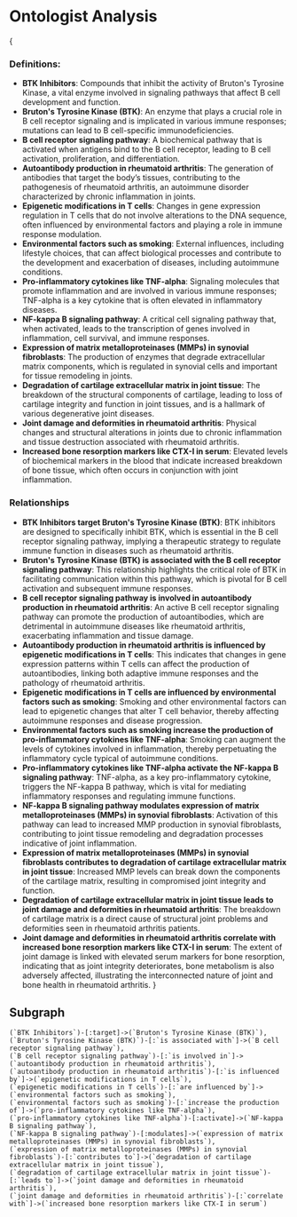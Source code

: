 # Ontologist Analysis

{
### Definitions:
- **BTK Inhibitors**: Compounds that inhibit the activity of Bruton's Tyrosine Kinase, a vital enzyme involved in signaling pathways that affect B cell development and function.
- **Bruton's Tyrosine Kinase (BTK)**: An enzyme that plays a crucial role in B cell receptor signaling and is implicated in various immune responses; mutations can lead to B cell-specific immunodeficiencies.
- **B cell receptor signaling pathway**: A biochemical pathway that is activated when antigens bind to the B cell receptor, leading to B cell activation, proliferation, and differentiation.
- **Autoantibody production in rheumatoid arthritis**: The generation of antibodies that target the body’s tissues, contributing to the pathogenesis of rheumatoid arthritis, an autoimmune disorder characterized by chronic inflammation in joints.
- **Epigenetic modifications in T cells**: Changes in gene expression regulation in T cells that do not involve alterations to the DNA sequence, often influenced by environmental factors and playing a role in immune response modulation.
- **Environmental factors such as smoking**: External influences, including lifestyle choices, that can affect biological processes and contribute to the development and exacerbation of diseases, including autoimmune conditions.
- **Pro-inflammatory cytokines like TNF-alpha**: Signaling molecules that promote inflammation and are involved in various immune responses; TNF-alpha is a key cytokine that is often elevated in inflammatory diseases.
- **NF-kappa B signaling pathway**: A critical cell signaling pathway that, when activated, leads to the transcription of genes involved in inflammation, cell survival, and immune responses.
- **Expression of matrix metalloproteinases (MMPs) in synovial fibroblasts**: The production of enzymes that degrade extracellular matrix components, which is regulated in synovial cells and important for tissue remodeling in joints.
- **Degradation of cartilage extracellular matrix in joint tissue**: The breakdown of the structural components of cartilage, leading to loss of cartilage integrity and function in joint tissues, and is a hallmark of various degenerative joint diseases.
- **Joint damage and deformities in rheumatoid arthritis**: Physical changes and structural alterations in joints due to chronic inflammation and tissue destruction associated with rheumatoid arthritis.
- **Increased bone resorption markers like CTX-I in serum**: Elevated levels of biochemical markers in the blood that indicate increased breakdown of bone tissue, which often occurs in conjunction with joint inflammation.

### Relationships
- **BTK Inhibitors target Bruton's Tyrosine Kinase (BTK)**: BTK inhibitors are designed to specifically inhibit BTK, which is essential in the B cell receptor signaling pathway, implying a therapeutic strategy to regulate immune function in diseases such as rheumatoid arthritis.
- **Bruton's Tyrosine Kinase (BTK) is associated with the B cell receptor signaling pathway**: This relationship highlights the critical role of BTK in facilitating communication within this pathway, which is pivotal for B cell activation and subsequent immune responses.
- **B cell receptor signaling pathway is involved in autoantibody production in rheumatoid arthritis**: An active B cell receptor signaling pathway can promote the production of autoantibodies, which are detrimental in autoimmune diseases like rheumatoid arthritis, exacerbating inflammation and tissue damage.
- **Autoantibody production in rheumatoid arthritis is influenced by epigenetic modifications in T cells**: This indicates that changes in gene expression patterns within T cells can affect the production of autoantibodies, linking both adaptive immune responses and the pathology of rheumatoid arthritis.
- **Epigenetic modifications in T cells are influenced by environmental factors such as smoking**: Smoking and other environmental factors can lead to epigenetic changes that alter T cell behavior, thereby affecting autoimmune responses and disease progression.
- **Environmental factors such as smoking increase the production of pro-inflammatory cytokines like TNF-alpha**: Smoking can augment the levels of cytokines involved in inflammation, thereby perpetuating the inflammatory cycle typical of autoimmune conditions.
- **Pro-inflammatory cytokines like TNF-alpha activate the NF-kappa B signaling pathway**: TNF-alpha, as a key pro-inflammatory cytokine, triggers the NF-kappa B pathway, which is vital for mediating inflammatory responses and regulating immune functions.
- **NF-kappa B signaling pathway modulates expression of matrix metalloproteinases (MMPs) in synovial fibroblasts**: Activation of this pathway can lead to increased MMP production in synovial fibroblasts, contributing to joint tissue remodeling and degradation processes indicative of joint inflammation.
- **Expression of matrix metalloproteinases (MMPs) in synovial fibroblasts contributes to degradation of cartilage extracellular matrix in joint tissue**: Increased MMP levels can break down the components of the cartilage matrix, resulting in compromised joint integrity and function.
- **Degradation of cartilage extracellular matrix in joint tissue leads to joint damage and deformities in rheumatoid arthritis**: The breakdown of cartilage matrix is a direct cause of structural joint problems and deformities seen in rheumatoid arthritis patients.
- **Joint damage and deformities in rheumatoid arthritis correlate with increased bone resorption markers like CTX-I in serum**: The extent of joint damage is linked with elevated serum markers for bone resorption, indicating that as joint integrity deteriorates, bone metabolism is also adversely affected, illustrating the interconnected nature of joint and bone health in rheumatoid arthritis. 
}

## Subgraph

```cypher
(`BTK Inhibitors`)-[:target]->(`Bruton's Tyrosine Kinase (BTK)`),
(`Bruton's Tyrosine Kinase (BTK)`)-[:`is associated with`]->(`B cell receptor signaling pathway`),
(`B cell receptor signaling pathway`)-[:`is involved in`]->(`autoantibody production in rheumatoid arthritis`),
(`autoantibody production in rheumatoid arthritis`)-[:`is influenced by`]->(`epigenetic modifications in T cells`),
(`epigenetic modifications in T cells`)-[:`are influenced by`]->(`environmental factors such as smoking`),
(`environmental factors such as smoking`)-[:`increase the production of`]->(`pro-inflammatory cytokines like TNF-alpha`),
(`pro-inflammatory cytokines like TNF-alpha`)-[:activate]->(`NF-kappa B signaling pathway`),
(`NF-kappa B signaling pathway`)-[:modulates]->(`expression of matrix metalloproteinases (MMPs) in synovial fibroblasts`),
(`expression of matrix metalloproteinases (MMPs) in synovial fibroblasts`)-[:`contributes to`]->(`degradation of cartilage extracellular matrix in joint tissue`),
(`degradation of cartilage extracellular matrix in joint tissue`)-[:`leads to`]->(`joint damage and deformities in rheumatoid arthritis`),
(`joint damage and deformities in rheumatoid arthritis`)-[:`correlate with`]->(`increased bone resorption markers like CTX-I in serum`)
```
